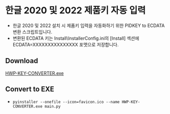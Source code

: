 # 한글 2020 및 2022 제품키 자동 입력

* 한글 2020 및 2022 설치 시 제품키 입력을 자동화하기 위한 PIDKEY to ECDATA 변환 스크립트입니다.
* 변환된 ECDATA 키는 Install\InstallerConfig.ini의 [Install] 섹션에 ECDATA=XXXXXXXXXXXXXXX 포맷으로 저장합니다.

## Download

[HWP-KEY-CONVERTER.exe](https://github.com/loopback-kr/hwp-key-converter/blob/master/HWP-KEY-CONVERTER.exe)

## Convert to EXE

* `pyinstaller --onefile --icon=favicon.ico --name HWP-KEY-CONVERTER.exe main.py`
